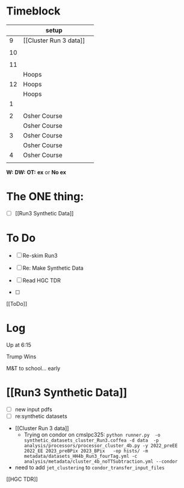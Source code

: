# Timeblock

|     | setup                  |     |
| --- | ---------------------- | --- |
| 9   | [[Cluster Run 3 data]] |     |
|     |                        |     |
| 10  |                        |     |
|     |                        |     |
| 11  |                        |     |
|     | Hoops                  |     |
| 12  | Hoops                  |     |
|     | Hoops                  |     |
| 1   |                        |     |
|     |                        |     |
| 2   | Osher Course           |     |
|     | Osher Course           |     |
| 3   | Osher Course           |     |
|     | Osher Course           |     |
| 4   | Osher Course           |     |
|     |                        |     |

**W:**
**DW:**
**OT:**
**ex** or **No ex**

# The ONE thing: 
- [ ] [[Run3 Synthetic Data]]


# To Do
- [ ] Re-skim Run3
- [ ] Re: Make Synthetic Data
- [ ] Read HGC TDR

- [ ] 

[[ToDo]]

# Log

Up at 6:15

Trump Wins

M&T to school... early 



# [[Run3 Synthetic Data]]
- [ ] new input pdfs
- [ ] re:synthetic datasets
- [[Cluster Run 3 data]]
	- Trying on condor on cmslpc325:
	` python runner.py  -o synthetic_datasets_cluster_Run3.coffea -d data  -p analysis/processors/processor_cluster_4b.py -y 2022_preEE 2022_EE 2023_preBPix 2023_BPix   -op hists/ -m metadata/datasets_HH4b_Run3_fourTag.yml -c analysis/metadata/cluster_4b_noTTSubtraction.yml --condor `
- need to add `jet_clustering` to `condor_transfer_input_files`

[[HGC TDR]]
